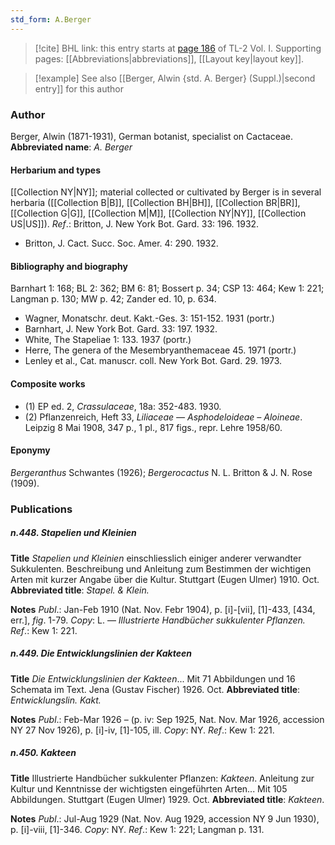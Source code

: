 ```yaml
---
std_form: A.Berger
---
```


> [!cite] BHL link: this entry starts at [page 186](https://www.biodiversitylibrary.org/page/33120317) of TL-2 Vol. I.
> Supporting pages: [[Abbreviations|abbreviations]], [[Layout key|layout key]].

> [!example] See also [[Berger, Alwin {std. A. Berger} (Suppl.)|second entry]] for this author

### Author

Berger, Alwin (1871-1931), German botanist, specialist on Cactaceae. 
**Abbreviated name**: *A. Berger*

#### Herbarium and types

[[Collection NY|NY]]; material collected or cultivated by Berger is in several herbaria ([[Collection B|B]], [[Collection BH|BH]], [[Collection BR|BR]], [[Collection G|G]], [[Collection M|M]], [[Collection NY|NY]], [[Collection US|US]]).
*Ref*.: Britton, J. New York Bot. Gard. 33: 196. 1932.
- Britton, J. Cact. Succ. Soc. Amer. 4: 290. 1932.

#### Bibliography and biography

Barnhart 1: 168; BL 2: 362; BM 6: 81; Bossert p. 34; CSP 13: 464; Kew 1: 221; Langman p. 130; MW p. 42; Zander ed. 10, p. 634.
- Wagner, Monatschr. deut. Kakt.-Ges. 3: 151-152. 1931 (portr.)
- Barnhart, J. New York Bot. Gard. 33: 197. 1932.
- White, The Stapeliae 1: 133. 1937 (portr.)
- Herre, The genera of the Mesembryanthemaceae 45. 1971 (portr.)
- Lenley et al., Cat. manuscr. coll. New York Bot. Gard. 29. 1973.

#### Composite works

- (1) EP ed. 2, *Crassulaceae*, 18a: 352-483. 1930. 
- (2) Pflanzenreich, Heft 33, *Liliaceae — Asphodeloideae – Aloineae*. Leipzig 8 Mai 1908, 347 p., 1 pl., 817 figs., repr. Lehre 1958/60.

#### Eponymy

*Bergeranthus* Schwantes (1926); *Bergerocactus* N. L. Britton & J. N. Rose (1909).

### Publications

##### n.448. Stapelien und Kleinien

**Title**
*Stapelien und Kleinien* einschliesslich einiger anderer verwandter Sukkulenten. Beschreibung und Anleitung zum Bestimmen der wichtigen Arten mit kurzer Angabe über die Kultur. Stuttgart (Eugen Ulmer) 1910. Oct.
**Abbreviated title**: *Stapel. & Klein.*

**Notes**
*Publ*.: Jan-Feb 1910 (Nat. Nov. Febr 1904), p. \[i\]-\[vii\], \[1\]-433, \[434, err.\], *fig*. 1-79.
*Copy*: L. — *Illustrierte Handbücher sukkulenter Pflanzen.
Ref*.: Kew 1: 221.

##### n.449. Die Entwicklungslinien der Kakteen

**Title**
*Die Entwicklungslinien der Kakteen*... Mit 71 Abbildungen und 16 Schemata im Text. Jena (Gustav Fischer) 1926. Oct.
**Abbreviated title**: *Entwicklungslin. Kakt.*

**Notes**
*Publ*.: Feb-Mar 1926 – (p. iv: Sep 1925, Nat. Nov. Mar 1926, accession NY 27 Nov 1926), p. \[i\]-iv, \[1\]-105, ill. *Copy*: NY.
*Ref*.: Kew 1: 221.

##### n.450. Kakteen

**Title**
Illustrierte Handbücher sukkulenter Pflanzen: *Kakteen*. Anleitung zur Kultur und Kenntnisse der wichtigsten eingeführten Arten... Mit 105 Abbildungen. Stuttgart (Eugen Ulmer) 1929. Oct.
**Abbreviated title**: *Kakteen*.

**Notes**
*Publ*.: Jul-Aug 1929 (Nat. Nov. Aug 1929, accession NY 9 Jun 1930), p. \[i\]-viii, \[1\]-346.
*Copy*: NY.
*Ref*.: Kew 1: 221; Langman p. 131.

